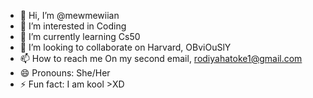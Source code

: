 - 👋 Hi, I’m @mewmewiian
- 👀 I’m interested in Coding
- 🌱 I’m currently learning Cs50
- 💞️ I’m looking to collaborate on Harvard, OBviOuSlY
- 📫 How to reach me On my second email, rodiyahatoke1@gmail.com
- 😄 Pronouns: She/Her
- ⚡ Fun fact: I am kool >XD

<!---
mewmewiian/mewmewiian is a ✨ special ✨ repository because its `README.md` (this file) appears on your GitHub profile.
You can click the Preview link to take a look at your changes.
--->
